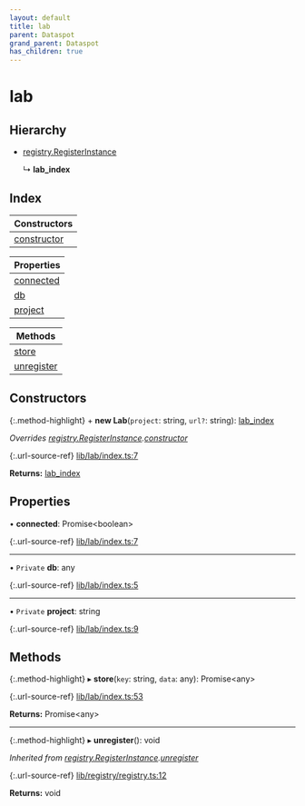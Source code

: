 ```yaml
---
layout: default
title: lab
parent: Dataspot
grand_parent: Dataspot
has_children: true
---
```


# lab

## Hierarchy

* [registry.RegisterInstance](../registry_registerinstance)

  ↳ **lab_index**

## Index

| Constructors |
|-----------|
| [constructor](#constructor) |

| Properties |
|-----------|
| [connected](#connected) |
| [db](#db) |
| [project](#project) |

| Methods |
|-----------|
| [store](#store) |
| [unregister](#unregister) |

## Constructors

{:.method-highlight}
\+ **new Lab**(`project`: string, `url?`: string): [lab\_index](../lab_index)

*Overrides [registry.RegisterInstance](../registry_registerinstance).[constructor](../registry_registerinstance#constructor)*

{:.url-source-ref}
[lib/lab/index.ts:7](https://github.com/ascentcore/dataspot/blob/ef89391/lib/lab/index.ts#L7)

**Returns:** [lab\_index](../lab_index)

## Properties

•  **connected**: Promise\<boolean>

{:.url-source-ref}
[lib/lab/index.ts:7](https://github.com/ascentcore/dataspot/blob/ef89391/lib/lab/index.ts#L7)

___

• `Private` **db**: any

{:.url-source-ref}
[lib/lab/index.ts:5](https://github.com/ascentcore/dataspot/blob/ef89391/lib/lab/index.ts#L5)

___

• `Private` **project**: string

{:.url-source-ref}
[lib/lab/index.ts:9](https://github.com/ascentcore/dataspot/blob/ef89391/lib/lab/index.ts#L9)

## Methods

{:.method-highlight}
▸ **store**(`key`: string, `data`: any): Promise\<any>

{:.url-source-ref}
[lib/lab/index.ts:53](https://github.com/ascentcore/dataspot/blob/ef89391/lib/lab/index.ts#L53)

**Returns:** Promise\<any>

___

{:.method-highlight}
▸ **unregister**(): void

*Inherited from [registry.RegisterInstance](../registry_registerinstance).[unregister](../registry_registerinstance#unregister)*

{:.url-source-ref}
[lib/registry/registry.ts:12](https://github.com/ascentcore/dataspot/blob/ef89391/lib/registry/registry.ts#L12)

**Returns:** void

